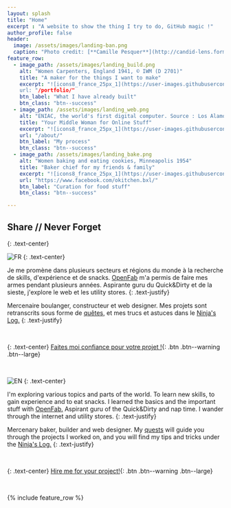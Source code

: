 ```yaml
---
layout: splash
title: "Home"
excerpt : "A website to show the thing I try to do, GitHub magic !"
author_profile: false
header:
  image: /assets/images/landing-ban.png
  caption: "Photo credit: [**Camille Pesquer**](http://candid-lens.format.com/)"
feature_row:
  - image_path: /assets/images/landing_build.png
    alt: "Women Carpenters, England 1941, © IWM (D 2701)"
    title: "A maker for the things I want to make"
    excerpt: "![icons8_france_25px_1](https://user-images.githubusercontent.com/25099826/38572363-383b1b2a-3cf3-11e8-9c2c-47626e7eb523.png) Je ne sais pas trop ce que je fais, mais ça a l'air de marcher.![icons8_great_britain_25px](https://user-images.githubusercontent.com/25099826/38572348-2adf455a-3cf3-11e8-8b14-a0ef13f9c261.png) I don't know what I'm doing, but it seems to be working.
    url: "/portfolio/"
    btn_label: "What I have already built"
    btn_class: "btn--success"
  - image_path: /assets/images/landing_web.png
    alt: "ENIAC, the world's first digital computer. Source : Los Alamos"
    title: "Your Middle Woman for Online Stuff"
    excerpt: "![icons8_france_25px_1](https://user-images.githubusercontent.com/25099826/38572363-383b1b2a-3cf3-11e8-9c2c-47626e7eb523.png) Je t'accompagne dans les méandres du web. ![icons8_great_britain_25px](https://user-images.githubusercontent.com/25099826/38572348-2adf455a-3cf3-11e8-8b14-a0ef13f9c261.png) I will guide you through the World Wild Web."
    url: "/about/"
    btn_label: "My process"
    btn_class: "btn--success"
  - image_path: /assets/images/landing_bake.png
    alt: "Women baking and eating cookies, Minneapolis 1954"
    title: "Baker chief for my friends & family"
    excerpt: "![icons8_france_25px_1](https://user-images.githubusercontent.com/25099826/38572363-383b1b2a-3cf3-11e8-9c2c-47626e7eb523.png) Je profite de mes balades pour rechercher comment faire du bon pain, partout, et dans n'importe quelles conditions. Pain sur commande en France.![icons8_great_britain_25px](https://user-images.githubusercontent.com/25099826/38572348-2adf455a-3cf3-11e8-8b14-a0ef13f9c261.png) While travelling, I research how to make good bread, everywhere and under any conditions. Bread made to order in France."
    url: "https://www.facebook.com/okitchen.bxl/"
    btn_label: "Curation for food stuff"
    btn_class: "btn--success"

---
```


[FR]:https://user-images.githubusercontent.com/25099826/38572363-383b1b2a-3cf3-11e8-9c2c-47626e7eb523.png
[EN]:https://user-images.githubusercontent.com/25099826/38572348-2adf455a-3cf3-11e8-8b14-a0ef13f9c261.png

## Share // Never Forget 
{: .text-center}

![FR] 
{: .text-center}

Je me promène dans plusieurs secteurs et régions du monde à la recherche de skills, d'expérience et de snacks.
[OpenFab](http://openfab.be) m'a permis de faire mes armes pendant plusieurs années. Aspirante guru du Quick&Dirty et de la sieste, j'explore le web et les utility stores.
{: .text-justify}

Mercenaire boulanger, constructeur et web designer. Mes projets sont retranscrits sous forme de [quêtes,](/portfolio/) et mes trucs et astuces dans le [Ninja's Log.](/blog/year-archive/)
{: .text-justify}

&nbsp;

{: .text-center}
[Faites moi confiance pour votre projet !](/about/){: .btn .btn--warning .btn--large}

&nbsp;

![EN] 
{: .text-center}


I'm exploring various topics and parts of the world. To learn new skills, to gain experience and to eat snacks.
I learned the basics and the important stuff with [OpenFab.](http://openfab.be) Aspirant guru of the Quick&Dirty and nap time. I wander through the internet and utility stores.
{: .text-justify}

Mercenary baker, builder and web designer. My [quests](/portfolio/) will guide you through the projects I worked on, and you will find my tips and tricks under the [Ninja's Log.](/blog/year-archive/)
{: .text-justify}

&nbsp;

{: .text-center}
[Hire me for your project!](/about/){: .btn .btn--warning .btn--large}

&nbsp;

{% include feature_row %}



